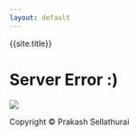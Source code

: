 ```yaml
---
layout: default
---
```


{{site.title}}


<h1>
Server Error :)
</h1>

<img src="https://placedog.net/256/128?random"/>

<!-- 
<ul>
  {% for post in site.posts %}
    <li>
      <a href="{{ post.url }}">{{ post.title }}</a>
    </li>
  {% endfor %}
</ul> -->

<p>Copyright &copy; <script>document.write(new Date().getFullYear())</script> Prakash Sellathurai</p>
